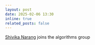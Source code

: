 ```yaml
---
layout: post
date: 2025-02-06 13:30
inline: true
related_posts: false
---
```


[Shivika Narang](https://sites.google.com/view/shivikanarang/) joins the algorithms group
